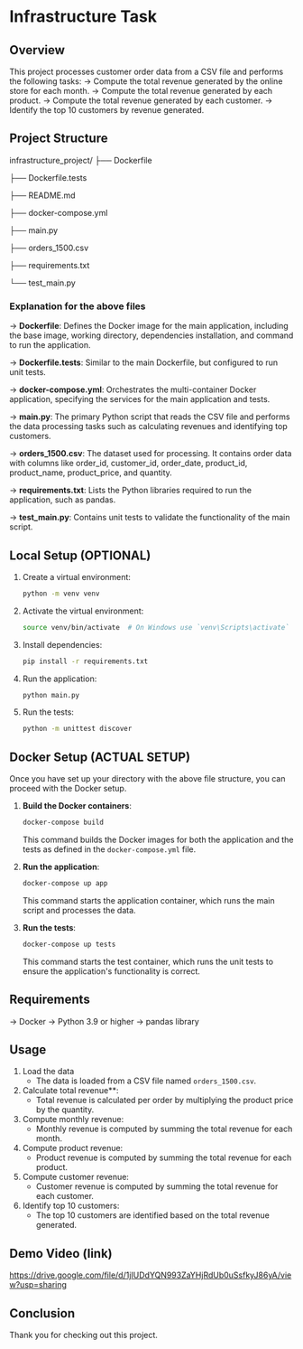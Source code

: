 # Infrastructure Task

## Overview

This project processes customer order data from a CSV file and performs the following tasks:
-> Compute the total revenue generated by the online store for each month.
-> Compute the total revenue generated by each product.
-> Compute the total revenue generated by each customer.
-> Identify the top 10 customers by revenue generated.
  

## Project Structure

infrastructure_project/
├── Dockerfile

├── Dockerfile.tests

├── README.md

├── docker-compose.yml

├── main.py

├── orders_1500.csv

├── requirements.txt

└── test_main.py



### Explanation for the above files

-> **Dockerfile**: Defines the Docker image for the main application, including the base image, working directory, dependencies installation, and command to run the application.

-> **Dockerfile.tests**: Similar to the main Dockerfile, but configured to run unit tests.

-> **docker-compose.yml**: Orchestrates the multi-container Docker application, specifying the services for the main application and tests.

-> **main.py**: The primary Python script that reads the CSV file and performs the data processing tasks such as calculating revenues and identifying top customers.

-> **orders_1500.csv**: The dataset used for processing. It contains order data with columns like order_id, customer_id, order_date, product_id, product_name, product_price, and quantity.

-> **requirements.txt**: Lists the Python libraries required to run the application, such as pandas.

-> **test_main.py**: Contains unit tests to validate the functionality of the main script.



## Local Setup (OPTIONAL)

1. Create a virtual environment:
    ```bash
    python -m venv venv
    ```
2. Activate the virtual environment:
    ```bash
    source venv/bin/activate  # On Windows use `venv\Scripts\activate`
    ```
3. Install dependencies:
    ```bash
    pip install -r requirements.txt
    ```
4. Run the application:
    ```bash
    python main.py
    ```
5. Run the tests:
    ```bash
    python -m unittest discover
    ```
    

## Docker Setup (ACTUAL SETUP)
Once you have set up your directory with the above file structure, you can proceed with the Docker setup.

1. **Build the Docker containers**:
    ```bash
    docker-compose build
    ```
    This command builds the Docker images for both the application and the tests as defined in the `docker-compose.yml` file.
    
2. **Run the application**:
    ```bash
    docker-compose up app
    ```
    This command starts the application container, which runs the main script and processes the data.

3. **Run the tests**:
    ```bash
    docker-compose up tests
    ```
    This command starts the test container, which runs the unit tests to ensure the application's functionality is correct.


     
## Requirements
-> Docker
-> Python 3.9 or higher
-> pandas library
  

## Usage
1. Load the data
    * The data is loaded from a CSV file named `orders_1500.csv`.
2. Calculate total revenue**:
    * Total revenue is calculated per order by multiplying the product price by the quantity.
3. Compute monthly revenue:
    * Monthly revenue is computed by summing the total revenue for each month.
4. Compute product revenue:
    * Product revenue is computed by summing the total revenue for each product.
5. Compute customer revenue:
    * Customer revenue is computed by summing the total revenue for each customer.
6. Identify top 10 customers:
    * The top 10 customers are identified based on the total revenue generated.


## Demo Video (link)
https://drive.google.com/file/d/1jIUDdYQN993ZaYHjRdUb0uSsfkyJ86yA/view?usp=sharing


## Conclusion

Thank you for checking out this project.


